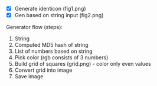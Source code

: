- [x] Generate identicon (fig1.png)
- [x] Gen based on string input (fig2.png)

Generator flow (steps):

  1) String
  2) Computed MD5 hash of string
  3) List of numbers based on string
  4) Pick color (rgb consists of 3 numbers)
  5) Build grid of squares (grid.png) - color only even values
  6) Convert grid into image
  7) Save image